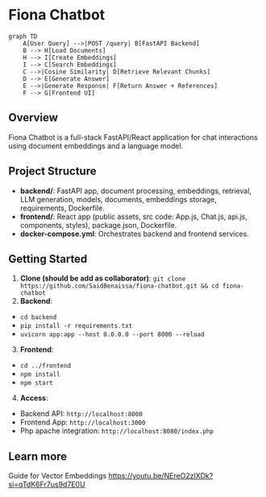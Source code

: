 # Fiona Chatbot

```mermaid
graph TD
    A[User Query] -->|POST /query| B[FastAPI Backend]
    B --> H[Load Documents]
    H --> I[Create Embeddings]
    I --> C[Search Embeddings]
    C -->|Cosine Similarity| D[Retrieve Relevant Chunks]
    D --> E[Generate Answer]
    E -->|Generate Response| F[Return Answer + References]
    F --> G[Frontend UI]
```

## Overview

Fiona Chatbot is a full-stack FastAPI/React application for chat interactions using document embeddings and a language model.

## Project Structure

-   **backend/**: FastAPI app, document processing, embeddings, retrieval, LLM generation, models, documents, embeddings storage, requirements, Dockerfile.
-   **frontend/**: React app (public assets, src code: App.js, Chat.js, api.js, components, styles), package.json, Dockerfile.
-   **docker-compose.yml**: Orchestrates backend and frontend services.

## Getting Started

1.  **Clone (should be add as collaborator)**: `git clone https://github.com/SaidBenaissa/fiona-chatbot.git && cd fiona-chatbot`
2.  **Backend**:
  -   `cd backend`
  -   `pip install -r requirements.txt`
  -   `uvicorn app:app --host 0.0.0.0 --port 8000 --reload`
3.  **Frontend**:
  -   `cd ../frontend`
  -   `npm install`
  -   `npm start`
4.  **Access**:
-   Backend API: `http://localhost:8000`
-   Frontend App: `http://localhost:3000`
-  Php apache integration: `http://localhost:8080/index.php`

## Learn more
Guide for Vector Embeddings
https://youtu.be/NEreO2zlXDk?si=qTdK6Fr7us9d7E0U